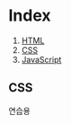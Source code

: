 
<head>
<meta charset="utf-8">
</head>
<body>
<link rel="stylesheet" href="style.css">
<h1>Index</h1>
<div id="grid">
<ol>

<li><a href="1.html"target="blank"title="html">HTML</a></li>
<li><a href="2.html"target="blank"title="CSS">CSS</a></li>
<li><a href="3.html"target="blank"title="JavaScript">JavaScript</a></li>
 </ol>
 <div id="article">
<h2>CSS</h2>
<p>
</p>
  연습용


</div>
</div>
</body>

